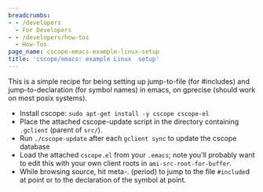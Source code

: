 ```yaml
---
breadcrumbs:
- - /developers
  - For Developers
- - /developers/how-tos
  - How-Tos
page_name: cscope-emacs-example-linux-setup
title: 'cscope/emacs: example Linux  setup'
---
```


This is a simple recipe for being setting up jump-to-file (for #includes) and
jump-to-declaration (for symbol names) in emacs, on gprecise (should work on
most posix systems).

*   Install cscope: `sudo apt-get install -y cscope cscope-el`
*   Place the attached cscope-update script in the directory containing
            `.gclient` (parent of `src/`).
*   Run `./cscope-update` after each `gclient sync` to update the cscope
            database
*   Load the attached `cscope.el` from your `.emacs`; note you'll
            probably want to edit this with your own client roots in
            `ami-src-root-for-buffer`.
*   While browsing source, hit meta-. (period) to jump to the file
            `#include`d at point or to the declaration of the symbol at point.